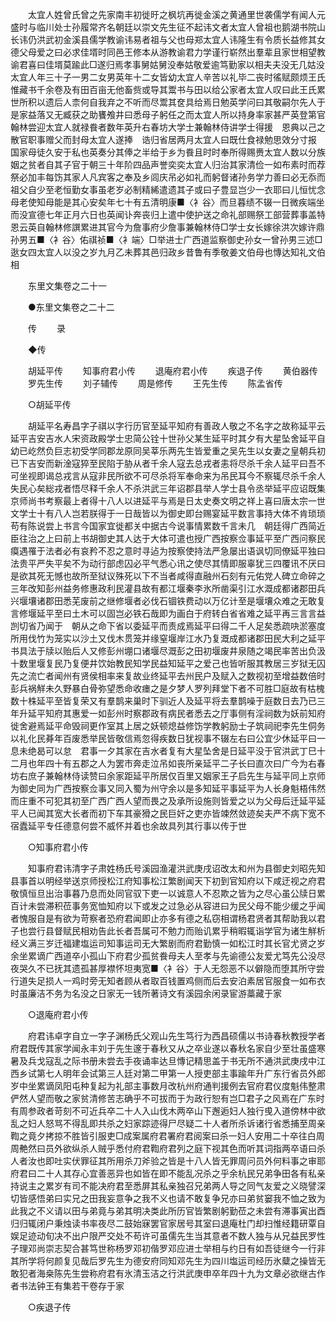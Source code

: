 <!-- { "loadSidebar": true } -->
　　太宜人姓曾氏曾之先家南丰初徙旴之枫坑再徙金溪之黄通里世袭儒学有闻人元盛时与临川处士孙履常齐名朝廷以崇文先生征不起讳文者太宜人曾祖也鹅湖书院山长讳仍洪武初金溪县儒学教谕讳易者祖与父也母郑太宜人讳隆生有令质长益修其女德父母爱之曰必求佳壻时同邑王修本从游教谕君力学谨行崭然出羣辈且家世相望教谕君喜曰佳壻莫踰此□遂归焉孝事舅姑舅没奉姑敬爱逾笃勤家以相夫夫没无几姑没太宜人年三十子一男二女男英年十二女皆幼太宜人辛苦以礼毕二丧时徭赋颇烦王氏惟藏书千余卷及有田百亩无他畜赀或导其鬻书与田以给公家者太宜人叹曰此王氏累世所积以遗后人柰何自我弃之不听而尽鬻其奁具给焉日勉英学问曰其敬嗣尔先人于是家益落又无臧获之助饔飧井曰悉母子躬任之而太宜人所以持身率家甚严英登第官翰林尝迎太宜人就禄飬者数年英升右春坊大学士兼翰林侍讲学士得援　恩典以己之散官职事赠父而封母太宜人遂捧　诰归省居两月太宜人曰既仕食禄勉思效分寸报　国家母徒久安于私也英奏分其俸之半给于乡为飬且时时奉所得赐赉太宜人数以分族姻之贫者自其子官于朝三十年阶四品声誉奕奕太宜人归治其家清俭一如布素时而荐祭必加丰每饬其家人凡宾客之奉及乡闾庆吊必如礼而躬督诸孙务学力善曰必无忝而祖父自少至老恒勤女事虽老岁必制精絺遣遗其子或曰子豊显岂少一衣耶曰儿恒忧念母老使知母能是其心安矣年七十有五清明康■〈衤谷〉而旦暮绩不辍一日微疾端坐而没宣德七年正月六日也英闻讣奔丧归上遣中使护送之命礼部赐祭工部营葬事盖特恩云英自翰林修譔累进其官今为詹事府少詹事兼翰林侍□学士女长嫁徐洪次嫁许鼎孙男五■〈衤谷〉佑祺祯■〈衤端〉□举进士广西道监察御史孙女一曾孙男三述□逖女四太宜人以没之岁九月乙未葬其邑归政乡昔鲁有季敬姜文伯母也慱达知礼文伯相 

　　东里文集卷之二十一 

　　●东里文集卷之二十二 

　　传 
　　录 

　　◆传 

　　胡延平传 
　　知事府君小传 
　　退庵府君小传 
　　疾退子传 
　　黄伯器传 
　　罗先生传 
　　刘子辅传 
　　周是修传 
　　王先生传 
　　陈孟省传 

　　○胡延平传 

　　胡延平名寿昌字子祺以字行历官至延平知府有善政人敬之不名字之故称延平云延平吉安吉水人宋资政殿学士忠简公铨十世孙父某生延平时其夕有大星坠舍延平自幼已屹然负巨志初受学同郡龙原同吴莘乐两先生皆爱重之吴先生以女妻之皇朝兵初已下吉安而新淦寇猝至民陷于胁从者千余人寇去总戎者恚将尽杀千余人延平曰吾不可坐视即谒总戎言从寇非民所欲不可尽杀将军奉命来为吊民耳今不察辄尽杀千余人失民心矣総戎者悟尽释千余人不杀洪武三年诏郡县举人学士县令丞举延平应诏既集京师尚书考察最上者得十八人以进延平与焉是日太史奏文明之祥上喜曰唐太宗一世文学士十有八人岂若朕得于一日哉皆以为御史即台赐宴延平数言事持大体不肯琐琐苟有陈说尝上书言今国家宜徙都关中据古今说事情累数千言未几　朝廷得广西简近臣往治之上曰前上书胡御史其人达于大体可遣也授广西按察佥事延平至广西问察民瘼遇罹于法者必有哀矜不忍之意时寻迠为按察使持法严急屡出语讽切同僚延平独曰法贵平严失平矣不为动行部虑囚必平气悉心讯之使尽其情即服辜犹三四覆讯不厌曰是欲其死无憾也故所至狱议殊死以下不当者咸得直融州石刻有元佑党人碑立命碎之三年改知彭州益务修惠政利民灌县故有都江堰秦李氷所凿渠引江水溉成都诸郡田兵兴堰壤诸郡田悉芜废前之继修堰者必伐石锢铁费动以万亿计至是堰壤众难之无敢复言修堰延平至曰土木可以固岂必铁石哉即为画白于府转白省省难之延平再三言言益剀切省乃闻于　朝从之命下省以委延平而责成焉延平曰得二千人足矣悉疏吷淤塞度所用伐竹为笼实以沙土又伐木贯笼并缘窒堰岸江水乃复溉成都诸郡田民大利之延平书具法于牍以贻后人又修彭州堋口诸堰尽溉彭之田初堰废井泉随之竭民率苦出负汲十数里堰复民乃复便井饮始教民知学民益知延平之爱己也皆听服其教居三岁狱无囚先之流亡者闻州有贤侯相率来复故业终延平去州民户及赋入之数视初至增益数倍时彭兵祸觧未久野暴白骨弥望悉命收瘗之是夕梦人罗列拜堂下者不可胜□庭故有枯槐数十株延平至皆复荣又有羣鹊来巢时下驯近人及延平将去羣鹊噪于庭数日去乃已三年升延平知府其惠爱一如彭州时察郡政有病民者悉去之厅事侧有淫祠数为妖前知府徙舍避焉延平命毁祠更作室其上居之妖顿熄益修饬学教躬励士子筑祠祀李先生侗务以礼化民朞年百废悉举民皆敬信焉忽得疾数日犹视事不辍左右曰公宜少休延平曰一息未绝曷可以怠　君事一夕其家在吉水者复有大星坠舍是日延平没于官洪武丁巳十二月也年四十有五郡之人为罢市奔走泣吊如丧所亲延平二子长曰直次曰广今为右春坊右庶子兼翰林侍读赞曰余家距延平所居仅百里又姻家王子启先生与延平同上京师为御史同为广西按察佥事又同入蜀为州守余以是多知延平事延平为人长身魁梧伟然而庄重不可犯其初至广西广西人望而畏之及承所设施则皆爱之以为父母后迁延平延平人已闻其宽大长者而初下车其豪猾之民巨奸之吏亦皆竦然敛迹矣夫严不病下宽不宿蠹延平专任德意何尝不威怀并着也余故具列其行事以传于世 

　　○知事府君小传 

　　知事府君讳清字子肃姓杨氏号溪园渔灌洪武庚戌诏改太和州为县御史刘昭先知县事首以明经举送京师授松江府知事松江繁剧闻天下初到官知府以下咸迂视之府君敬慎恒旦出治事暮乃息而处同官驭下吏一以诚意人不忍欺之皆为之尽心虽公牍日累百计未尝滞积莅事务宽恤知府以下或发之过急必从容进曰为民父母不能少缓之乎闻者愧服自是有欲为苛察者恐府君闻即止亦多有德之私窃相谓杨君贤者其帮助我以君子也尝行县督赋民相劝告此长者吾属可不勉力而贻讥累乎稍暇辄诣学官为诸生觧析经义满三岁迁福建塩运司知事运司无大繁剧而府君勤慎一如松江时其长官尤贤之岁余坐累谪广西道卒小孤山下府君少孤贫飬母夫人至孝与先谕德公友爱尤笃先公没尽夜哭久不已抚其遗孤甚厚襟怀坦夷宽■〈衤谷〉于人无怨恶不以僻隐而堕其所守尝行道失足损人一鸡时旁无知者顾从者取百钱置鸡侧而后去安泊素居官服食一如布衣时虽廉洁不务为名没之日家无一钱所著诗文有溪园余闲录宦游藁藏于家 

　　○退庵府君小传 

　　府君讳卓字自立一字子渊杨氏父观山先生笃行为西昌硕儒以书诗春秋教授学者府君既传其家学闻永丰刘于先生邃于春秋又从之卒业遂以春秋名家自少至壮虽盛寒暑及兵戈寇乱之际书册未尝去手夜诵率达旦慱记精思盖于书无所不通洪武庚戌中江西乡试第七人明年会试第三人廷对第二甲第一人授吏部主事踰年升广东行省员外郎岁中坐累谪凤阳屯种复起为礼部主事数月改杭州府通判援例去官府君仪度魁伟整肃俨然人望而敬之家贫清修苦志确乎不可拔而于为政行恕有岂□君子之风焉在广东时有周参政者苛刻不可近兵卒二十人入山伐木两卒山下邂逅妇人独行曵入道傍林中欲乱之妇人怒骂不得乱即共杀之妇家踪迹得尸尽疑二十人者所杀诉诸行省悉捕至周亲鞫之竟夕拷掠不胜皆引服吏□成案属府君署府君阅案曰杀一妇人安用二十卒往白周周艴然曰员外欲纵杀人贼乎悉付府君鞫府君列之庭下视其色而听其词指两卒语曰杀人者汝也即吐实伏罪征其所用杀刀斧验之皆是十八人皆无罪周问员外何料事之审耶府君曰二十人其存心宜善恶异也如皆在即不能乱况杀之乎余杭民兄弟争田各有私亲持说主之累岁有司不能决府君至悉屏其私亲独召兄弟两人导之同气友爱之义晓譬深切皆感悟弟曰实兄之田我妄意争之我不义也请不敢复争兄亦曰弟贫窭我不恤之致为此我之不义请以田与弟竟与弟其明决类此所历官皆繁剧躬勤莅之未尝有滞事寅出酉归归辄闭户秉烛读书率夜尽二鼓始寐罢官家居号其室曰退庵杜门却扫惟经籍研覃自娱足迹动旬决不出户限严交处不苟许可虽儒先生当其意者不数人独与从兄益民罗性子理邓尚崇志契合甚笃世称杨罗邓初偕罗邓应进士举相与约日有如吾徒继今一行非其所学将何颜复见哉后罗先生为德安府同知邓先生为四川塩运司经历氷糵之操皆无敢犯者海桒陈先生尝称府君有氷清玉洁之行洪武庚申卒年四十九为文章必欲继古作者书法钟王有集若干卷存于家 

　　○疾退子传 

